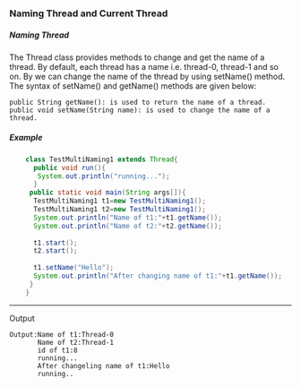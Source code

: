 ### Naming Thread and Current Thread

##### Naming Thread

The Thread class provides methods to change and get the name of a thread. By default, each thread has a name i.e. thread-0, thread-1 and so on. By we can change the name of the thread by using setName() method. The syntax of setName() and getName() methods are given below:

    public String getName(): is used to return the name of a thread.
    public void setName(String name): is used to change the name of a thread.


##### Example
```java
    class TestMultiNaming1 extends Thread{  
      public void run(){  
       System.out.println("running...");  
      }  
     public static void main(String args[]){  
      TestMultiNaming1 t1=new TestMultiNaming1();  
      TestMultiNaming1 t2=new TestMultiNaming1();  
      System.out.println("Name of t1:"+t1.getName());  
      System.out.println("Name of t2:"+t2.getName());  
       
      t1.start();  
      t2.start();  
      
      t1.setName("Hello");  
      System.out.println("After changing name of t1:"+t1.getName());  
     }  
    }  
```


--------
Output
```
Output:Name of t1:Thread-0
       Name of t2:Thread-1
       id of t1:8
       running...
       After changeling name of t1:Hello
       running..
```